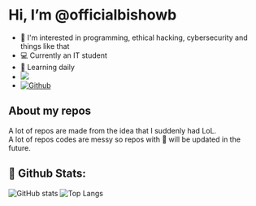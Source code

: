 # Hi, I’m @officialbishowb

- 👀 I'm interested in programming, ethical hacking, cybersecurity and things like that
- 💻 Currently an IT student
- 📖 Learning daily
- ![](https://visitor-badge.laobi.icu/badge?page_id=officialbishowb.CharalambosIoannou)
- [![Github](https://img.shields.io/github/followers/officialbishowb?label=Follow&style=social)](https://github.com/CharalambosIoannou)

## About my repos
<p>A lot of repos are made from the idea that I suddenly had LoL.<br>
A lot of repos codes are messy so repos with 🛑 will be updated in the future.</p>

## 🥇 Github Stats:

![GitHub stats](https://github-readme-stats.vercel.app/api?username=officialbishowb&show_icons=true&theme=tokyonight)       ![Top Langs](https://github-readme-stats.vercel.app/api/top-langs/?username=officialbishowb&theme=tokyonight)
 

<!---
officialbishowb/officialbishowb is a ✨ special ✨ repository because its `README.md` (this file) appears on your GitHub profile.
You can click the Preview link to take a look at your changes.
--->
